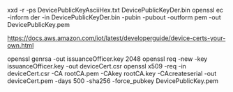 xxd -r -ps DevicePublicKeyAsciiHex.txt DevicePublicKeyDer.bin
openssl ec -inform der -in DevicePublicKeyDer.bin -pubin -pubout -outform pem -out DevicePublicKey.pem

https://docs.aws.amazon.com/iot/latest/developerguide/device-certs-your-own.html

openssl genrsa -out issuanceOfficer.key 2048
openssl req -new -key issuanceOfficer.key -out deviceCert.csr
openssl x509 -req -in deviceCert.csr -CA rootCA.pem -CAkey rootCA.key -CAcreateserial -out deviceCert.pem -days 500 -sha256 -force_pubkey DevicePublicKey.pem
